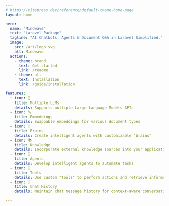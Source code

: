 ```yaml
---
# https://vitepress.dev/reference/default-theme-home-page
layout: home

hero:
  name: "Mindwave"
  text: "Laravel Package"
  tagline: "AI Chatbots, Agents & Document Q&A in Laravel Simplified."
  image:
    src: /art/logo.svg
    alt: Mindwave
  actions:
    - theme: brand
      text: Get started
      link: /readme
    - theme: alt
      text: Installation
      link: /guide/installation

features:
  - icon: 🧩
    title: Multiple LLMs
    details: Supports multiple Large Language Models APIs
  - icon: 🔤️
    title: Embeddings
    details: Swappable embeddings for various document types
  - icon: 🧠️
    title: Brains
    details: Create intelligent agents with customizable "brains"
  - icon: 📚
    title: Knowledge
    details: Incorporate external knowledge sources into your application
  - icon: 🤖
    title: Agents
    details: Develop intelligent agents to automate tasks
  - icon: 🔧
    title: Tools
    details: Use custom "tools" to perform actions and retrieve information
  - icon: 💬️
    title: Chat History
    details: Maintain chat message history for context-aware conversations

---
```

